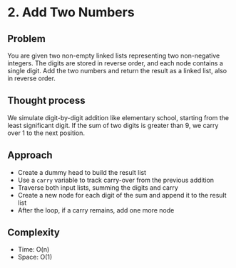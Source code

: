 # 2. Add Two Numbers

## Problem
You are given two non-empty linked lists representing two non-negative integers. The digits are stored in reverse order, and each node contains a single digit. Add the two numbers and return the result as a linked list, also in reverse order.

## Thought process
We simulate digit-by-digit addition like elementary school, starting from the least significant digit. If the sum of two digits is greater than 9, we carry over 1 to the next position.

## Approach
- Create a dummy head to build the result list
- Use a `carry` variable to track carry-over from the previous addition
- Traverse both input lists, summing the digits and carry
- Create a new node for each digit of the sum and append it to the result list
- After the loop, if a carry remains, add one more node

## Complexity
- Time: O(n)  
- Space: O(1)